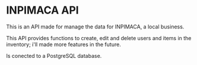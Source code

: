 # INPIMACA API

This is an API made for manage the data for INPIMACA, a local business.

This API provides functions to create, edit and delete users and items in the inventory; i'll made more features in the future.

Is conected to a PostgreSQL database.